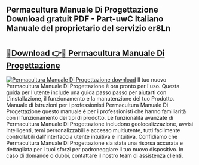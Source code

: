 ## Permacultura Manuale Di Progettazione Download gratuit PDF - Part-uwC Italiano Manuale del proprietario del servizio er8Ln

# <h2><a href="http://dffom9.blite.top/?on=Permacultura+Manuale+Di+Progettazione">🔗Download 👉🔴 Permacultura Manuale Di Progettazione</a></h2>

[![Permacultura Manuale Di Progettazione download](https://i.imgur.com/lujVjoI.png)](http://dffom9.blite.top/?on=Permacultura+Manuale+Di+Progettazione)
Il tuo nuovo Permacultura Manuale Di Progettazione è ora pronto per l'uso. Questa guida per l'utente include una guida passo passo per aiutarti con L'installazione, il funzionamento e la manutenzione del tuo Prodotto. Manuale di Istruzioni per i professionisti Permacultura Manuale Di Progettazione questo manuale è per i professionisti che hanno familiarità con il funzionamento dei tipi di prodotto. Le funzionalità avanzate di Permacultura Manuale Di Progettazione includono geolocalizzazione, avvisi intelligenti, temi personalizzabili e accesso multiutente, tutti facilmente controllabili dall'interfaccia utente intuitiva e intuitiva. Confidiamo che Permacultura Manuale Di Progettazione sia stata una risorsa accurata e dettagliata per i tuoi sforzi per padroneggiare il tuo nuovo dispositivo. In caso di domande o dubbi, contattare il nostro team di assistenza clienti.
